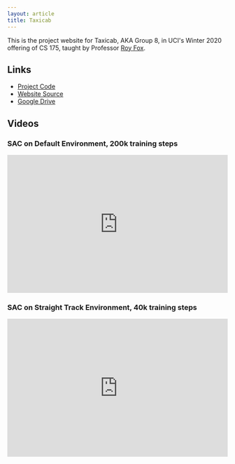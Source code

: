 ```yaml
---
layout: article
title: Taxicab
---
```


This is the project website for Taxicab, AKA Group 8, in UCI's Winter 2020
offering of CS 175, taught by Professor [Roy Fox](https://royf.org).

## Links

- [Project Code](https://github.com/btjanaka/taxicab175)
- [Website Source](https://github.com/taxicab175/taxicab175-website)
- [Google Drive](https://drive.google.com/drive/folders/125GQJEAe3p0rsbncW2bOQRIgAKy-U3_y)

## Videos

### SAC on Default Environment, 200k training steps

<iframe width="560" height="315" style="max-width:100%;display:block;margin:auto;" src="https://www.youtube.com/embed/dgNZG6V5d9A" frameborder="0" allow="accelerometer; autoplay; encrypted-media; gyroscope; picture-in-picture" allowfullscreen></iframe>

### SAC on Straight Track Environment, 40k training steps

<iframe width="560" height="315" style="max-width:100%;display:block;margin:auto;" src="https://www.youtube.com/embed/lu4tbP2URtg" frameborder="0" allow="accelerometer; autoplay; encrypted-media; gyroscope; picture-in-picture" allowfullscreen></iframe>
